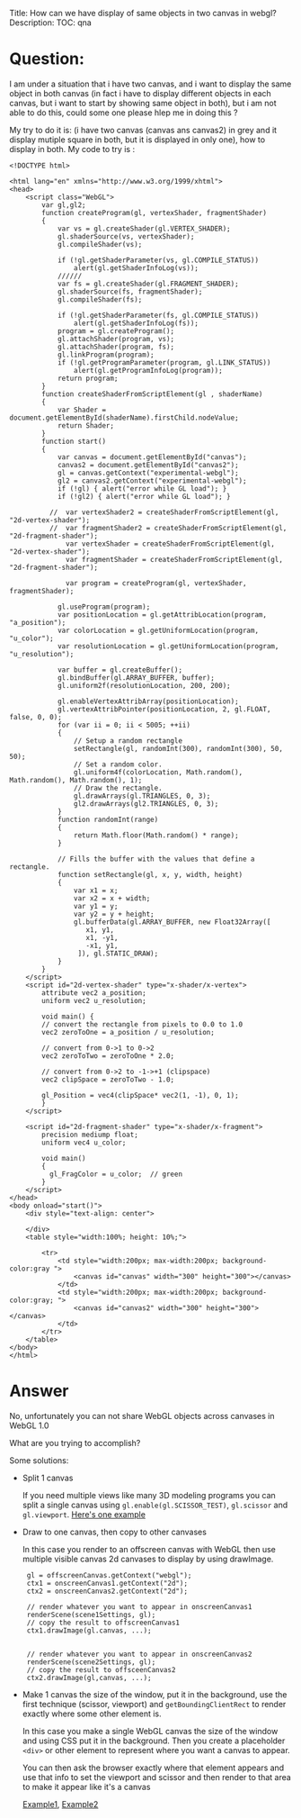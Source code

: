 Title: How can we have display of same objects in two canvas in webgl?
Description:
TOC: qna

# Question:

I am under a situation that i have two canvas, and i want to display the same object in both canvas (in fact i have to display different objects in each canvas, but i want to start by showing same object in both), but i am not able to do this, 
  could some one please hlep me in doing this ? 
  
  My try to do it is: (i have two canvas (canvas ans canvas2) in grey and it display mutiple square in both, but it is  displayed in only one), how to display in both.
  My code to try is :
    
            
    <!DOCTYPE html>
    
    <html lang="en" xmlns="http://www.w3.org/1999/xhtml">
    <head>
        <script class="WebGL">
            var gl,gl2;
            function createProgram(gl, vertexShader, fragmentShader)
            {
                var vs = gl.createShader(gl.VERTEX_SHADER);
                gl.shaderSource(vs, vertexShader);
                gl.compileShader(vs);
    
                if (!gl.getShaderParameter(vs, gl.COMPILE_STATUS))
                    alert(gl.getShaderInfoLog(vs));
                //////
                var fs = gl.createShader(gl.FRAGMENT_SHADER);
                gl.shaderSource(fs, fragmentShader);
                gl.compileShader(fs);
    
                if (!gl.getShaderParameter(fs, gl.COMPILE_STATUS))
                    alert(gl.getShaderInfoLog(fs));
                program = gl.createProgram();
                gl.attachShader(program, vs);
                gl.attachShader(program, fs);
                gl.linkProgram(program);
                if (!gl.getProgramParameter(program, gl.LINK_STATUS))
                    alert(gl.getProgramInfoLog(program));
                return program;
            }
            function createShaderFromScriptElement(gl , shaderName)
            {
                var Shader = document.getElementById(shaderName).firstChild.nodeValue;
                return Shader;
            }
            function start()
            {            
                var canvas = document.getElementById("canvas");
                canvas2 = document.getElementById("canvas2");
                gl = canvas.getContext("experimental-webgl");
                gl2 = canvas2.getContext("experimental-webgl");
                if (!gl) { alert("error while GL load"); }
                if (!gl2) { alert("error while GL load"); }
    
              //  var vertexShader2 = createShaderFromScriptElement(gl, "2d-vertex-shader");
              //  var fragmentShader2 = createShaderFromScriptElement(gl, "2d-fragment-shader");
                  var vertexShader = createShaderFromScriptElement(gl, "2d-vertex-shader");
                  var fragmentShader = createShaderFromScriptElement(gl, "2d-fragment-shader");
    
                  var program = createProgram(gl, vertexShader, fragmentShader);
    
                gl.useProgram(program);
                var positionLocation = gl.getAttribLocation(program, "a_position");
                var colorLocation = gl.getUniformLocation(program, "u_color");
                var resolutionLocation = gl.getUniformLocation(program, "u_resolution");
    
                var buffer = gl.createBuffer();
                gl.bindBuffer(gl.ARRAY_BUFFER, buffer);
                gl.uniform2f(resolutionLocation, 200, 200);
                
                gl.enableVertexAttribArray(positionLocation);
                gl.vertexAttribPointer(positionLocation, 2, gl.FLOAT, false, 0, 0);
                for (var ii = 0; ii < 5005; ++ii)
                {
                    // Setup a random rectangle
                    setRectangle(gl, randomInt(300), randomInt(300), 50, 50);
                    // Set a random color.
                    gl.uniform4f(colorLocation, Math.random(), Math.random(), Math.random(), 1);
                    // Draw the rectangle.
                    gl.drawArrays(gl.TRIANGLES, 0, 3);
                    gl2.drawArrays(gl2.TRIANGLES, 0, 3);
                }
                function randomInt(range)
                {
                    return Math.floor(Math.random() * range);
                }
    
                // Fills the buffer with the values that define a rectangle.
                function setRectangle(gl, x, y, width, height)
                {
                    var x1 = x;
                    var x2 = x + width;
                    var y1 = y;
                    var y2 = y + height;
                    gl.bufferData(gl.ARRAY_BUFFER, new Float32Array([
                       x1, y1,
                       x1, -y1,
                       -x1, y1,
                     ]), gl.STATIC_DRAW);
                }
            }
        </script>
        <script id="2d-vertex-shader" type="x-shader/x-vertex">
            attribute vec2 a_position;
            uniform vec2 u_resolution;
    
            void main() {
            // convert the rectangle from pixels to 0.0 to 1.0
            vec2 zeroToOne = a_position / u_resolution;
    
            // convert from 0->1 to 0->2
            vec2 zeroToTwo = zeroToOne * 2.0;
    
            // convert from 0->2 to -1->+1 (clipspace)
            vec2 clipSpace = zeroToTwo - 1.0;
    
            gl_Position = vec4(clipSpace* vec2(1, -1), 0, 1);
            }
        </script>
    
        <script id="2d-fragment-shader" type="x-shader/x-fragment">
            precision mediump float;
            uniform vec4 u_color;
    
            void main()
            {
              gl_FragColor = u_color;  // green
            }
        </script>
    </head>
    <body onload="start()">
        <div style="text-align: center">
           
        </div>
        <table style="width:100%; height: 10%;">
          
            <tr>
                <td style="width:200px; max-width:200px; background-color:gray ">
                    <canvas id="canvas" width="300" height="300"></canvas>
                </td>
                <td style="width:200px; max-width:200px; background-color:gray; ">
                    <canvas id="canvas2" width="300" height="300"></canvas>
                </td>
            </tr>
        </table>
    </body>
    </html>

# Answer

No, unfortunately you can not share WebGL objects across canvases in WebGL 1.0 

What are you trying to accomplish? 

Some solutions:

*  Split 1 canvas

   If you need multiple views like many 3D modeling programs you can split a single canvas using `gl.enable(gl.SCISSOR_TEST)`, `gl.scissor` and `gl.viewport`. [Here's one example](http://webglsamples.org/multiple-views/multiple-views.html)

*  Draw to one canvas, then copy to other canvases

   In this case you render to an offscreen canvas with WebGL then
   use multiple visible canvas 2d canvases to display by using
   drawImage.

        gl = offscreenCanvas.getContext("webgl");
        ctx1 = onscreenCanvas1.getContext("2d");
        ctx2 = onscreenCanvas2.getContext("2d");

        // render whatever you want to appear in onscreenCanvas1
        renderScene(scene1Settings, gl);
        // copy the result to offscreenCanvas1
        ctx1.drawImage(gl.canvas, ...);


        // render whatever you want to appear in onscreenCanvas2
        renderScene(scene2Settings, gl);
        // copy the result to offsceenCanvas2
        ctx2.drawImage(gl,canvas, ...);

*   Make 1 canvas the size of the window, put it in the background, use the first technique (scissor, viewport) and `getBoundingClientRect` to render exactly where some other element is.

    In this case you make a single WebGL canvas the size of the window
    and using CSS put it in the background. Then you create a placeholder
    `<div>` or other element to represent where you want a canvas to
    appear.

    You can then ask the browser exactly where that element appears and
    use that info to set the viewport and scissor and then render to
    that area to make it appear like it's a canvas

    [Example1](http://twgljs.org/examples/itemlist.html), 
    [Example2](http://threejs.org/examples/webgl_multiple_elements.html)


